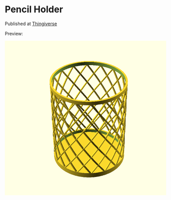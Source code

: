# Pencil Holder

Published at [Thingiverse](https://www.thingiverse.com/thing:2228437)

Preview:

![Pencil Holder](pencil_holder.png)